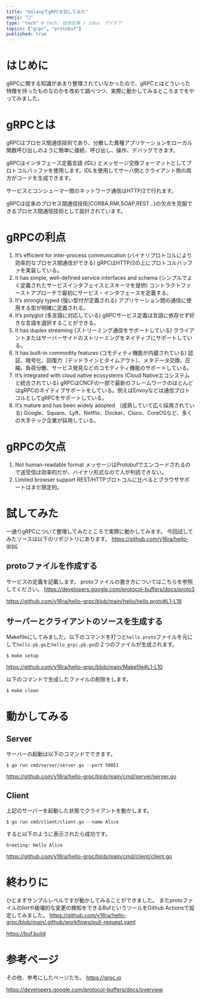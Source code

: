 ```yaml
---
title: "GolangでgRPCを試してみた"
emoji: "🔰"
type: "tech" # tech: 技術記事 / idea: アイデア
topics: ["grpc", "protobuf"]
published: true
---
```


# はじめに

gRPCに関する知識があまり整理されていなかったので、gRPCとはどういった特徴を持ったものなのかを改めて調べつつ、実際に動かしてみるところまでをやってみました。

# gRPCとは

gRPCはプロセス間通信技術であり、分散した異種アプリケーションをローカル関数呼び出しのように簡単に接続、呼び出し、操作、デバッグできます。

gRPCはインタフェース定義言語 (IDL) とメッセージ交換フォーマットとしてプロトコルバッファを使用します。IDLを使用してサーバ側とクライアント側の両方がコードを生成できます。

サービスとコンシューマー間のネットワーク通信はHTTP/2で行れます。

gRPCは従来のプロセス間通信技術(CORBA,RMI,SOAP,REST...)の欠点を克服できるプロセス間通信技術として設計されています。

# gRPCの利点
1. It’s efficient for inter-process communication (バイナリプロトコルにより効率的なプロセス間通信ができる)
   gRPCはHTTP/2の上にプロトコルバッファを実装している。
2. It has simple, well-defined service interfaces and schema (シンプルでよく定義されたサービスインタフェイスとスキーマを提供)
    コントラクトファーストアプローチで最初にサービス・インタフェースを定義する。
3. It’s strongly typed (強い型付が定義される)
    アプリケーション間の通信に使用する型が明確に定義される。
4. It’s polyglot (多言語に対応している)
    gRPCサービス定義は言語に依存せず好きな言語を選択することができる。
5. It has duplex streaming (ストリーミング通信をサポートしている)
    クライアントまたはサーバーサイドのストリーミングをネイティブにサポートしている。
6. It has built-in commodity features (コモディティ機能が内蔵されている)
    認証、暗号化、回復力（デッドラインとタイムアウト）、メタデータ交換、圧縮、負荷分散、サービス発見などのコモディティ機能のサポートしている。
7. It’s integrated with cloud native ecosystems (Cloud Nativeエコシステムと統合されている)
    gRPCはCNCFの一部で最新のフレームワークのほとんどはgRPCのネイティブサポートをしている。例えばEnvoyなどは通信プロトコルとしてgRPCをサポートしている。
8. It’s mature and has been widely adopted （成熟していて広く採用されている)
   Google、Square、Lyft、Netflix、Docker、Cisco、CoreOSなど、多くの大手テック企業が採用している。

# gRPCの欠点
1. Not human-readable format
    メッセージはProtobufでエンコードされるので送受信は効率的だが、バイナリ形式なので人が判読できない。
2. Limited browser support
    REST/HTTPプロトコルに比べるとブラウザサポートはまだ限定的。

# 試してみた

一通りgRPCについて整理してみたところで実際に動かしてみます。
今回試してみたソースは以下のリポジトリにあります。
https://github.com/y16ra/hello-grpc

## protoファイルを作成する

サービスの定義を記載します。
protoファイルの書き方についてはこちらを参照してください。
https://developers.google.com/protocol-buffers/docs/proto3

https://github.com/y16ra/hello-grpc/blob/main/hello/hello.proto#L1-L18

## サーバーとクライアントのソースを生成する
Makefileにしてみました。以下のコマンドを打つと`hello.proto`ファイルを元にして`hello.pb.go`と`hello_grpc.pb.go`の２つのファイルが生成されます。
```
$ make setup
```

https://github.com/y16ra/hello-grpc/blob/main/Makefile#L1-L10

以下のコマンドで生成したファイルの削除をします。
```
$ make clean
```

# 動かしてみる

## Server

サーバーの起動は以下のコマンドでできます。
```
$ go run cmd/server/server.go --port 50051
```
https://github.com/y16ra/hello-grpc/blob/main/cmd/server/server.go

## Client

上記のサーバーを起動した状態でクライアントを動かします。
```
$ go run cmd/client/client.go --name Alice
```
すると以下のように表示されたら成功です。
```
Greeting: Hello Alice
```

https://github.com/y16ra/hello-grpc/blob/main/cmd/client/client.go

# 終わりに

ひとまずサンプルレベルですが動かしてみることができました。
またprotoファイルのlintや破壊的な変更の検知をできるBufというツールをGithub Actionsで設定してみました。
https://github.com/y16ra/hello-grpc/blob/main/.github/workflows/pull-request.yaml

https://buf.build


# 参考ページ
その他、参考にしたページたち。
https://grpc.io

https://developers.google.com/protocol-buffers/docs/overview

